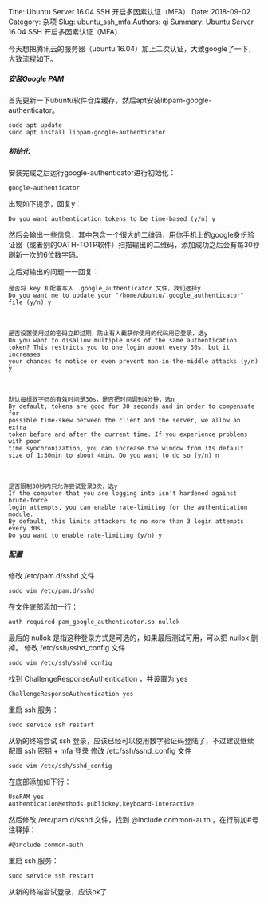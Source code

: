 Title: Ubuntu Server 16.04 SSH 开启多因素认证（MFA）
Date: 2018-09-02
Category: 杂项
Slug: ubuntu_ssh_mfa
Authors: qi
Summary: Ubuntu Server 16.04 SSH 开启多因素认证（MFA）



今天想把腾讯云的服务器（ubuntu 16.04）加上二次认证，大致google了一下，大致流程如下。

##### 安装Google PAM
首先更新一下ubuntu软件仓库缓存，然后apt安装libpam-google-authenticator。

    sudo apt update
    sudo apt install libpam-google-authenticator
    
##### 初始化
安装完成之后运行google-authenticator进行初始化：

    google-authenticator

出现如下提示，回复y：

    Do you want authentication tokens to be time-based (y/n) y
然后会输出一些信息，其中包含一个很大的二维码，用你手机上的google身份验证器（或者别的OATH-TOTP软件）扫描输出的二维码，添加成功之后会有每30秒刷新一次的6位数字码。

之后对输出的问题一一回复：
    
    是否将 key 和配置写入 .google_authenticator 文件，我们选择y
    Do you want me to update your "/home/ubuntu/.google_authenticator" file (y/n) y
&ensp;

    是否设置使用过的密码立即过期，防止有人截获你使用的代码用它登录，选y
    Do you want to disallow multiple uses of the same authentication
    token? This restricts you to one login about every 30s, but it increases
    your chances to notice or even prevent man-in-the-middle attacks (y/n) y
&ensp;

    默认每组数字码的有效时间是30s，是否把时间调到4分钟，选n
    By default, tokens are good for 30 seconds and in order to compensate for
    possible time-skew between the client and the server, we allow an extra
    token before and after the current time. If you experience problems with poor
    time synchronization, you can increase the window from its default
    size of 1:30min to about 4min. Do you want to do so (y/n) n
&ensp;

    是否限制30秒内只允许尝试登录3次，选y
    If the computer that you are logging into isn't hardened against brute-force
    login attempts, you can enable rate-limiting for the authentication module.
    By default, this limits attackers to no more than 3 login attempts every 30s.
    Do you want to enable rate-limiting (y/n) y
    
##### 配置
修改 /etc/pam.d/sshd 文件

    sudo vim /etc/pam.d/sshd
在文件底部添加一行：
    
    auth required pam_google_authenticator.so nullok
最后的 nullok 是指这种登录方式是可选的，如果最后测试可用，可以把 nullok 删掉。
修改 /etc/ssh/sshd_config 文件

    sudo vim /etc/ssh/sshd_config
找到 ChallengeResponseAuthentication ，并设置为 yes

    ChallengeResponseAuthentication yes
重启 ssh 服务：
    
    sudo service ssh restart
从新的终端尝试 ssh 登录，应该已经可以使用数字验证码登陆了，不过建议继续配置 ssh 密钥 + mfa 登录
修改 /etc/ssh/sshd_config 文件

    sudo vim /etc/ssh/sshd_config
在底部添加如下行：

    UsePAM yes
    AuthenticationMethods publickey,keyboard-interactive
    
然后修改 /etc/pam.d/sshd 文件，找到 @include common-auth ，在行前加#号注释掉：
    
    #@include common-auth
重启 ssh 服务：
    
    sudo service ssh restart
从新的终端尝试登录，应该ok了
